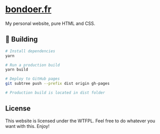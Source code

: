 # [bondoer.fr](https://bondoer.fr)
My personal website, pure HTML and CSS.

## 🚀 Building
```bash
# Install dependencies
yarn

# Run a production build
yarn build

# Deploy to GitHub pages
git subtree push --prefix dist origin gh-pages

# Production build is located in dist folder
```

## License
This website is licensed under the WTFPL. Feel free to do whatever you want with this. Enjoy!